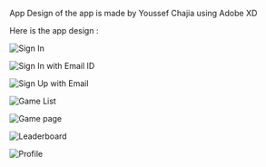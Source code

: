 App Design of the app is made by Youssef Chajia using Adobe XD

Here is the app design : 

![Sign In](https://user-images.githubusercontent.com/76397862/128643444-47b24ee0-95a0-4926-be2e-bc3a35197506.png)

![Sign In with Email ID](https://user-images.githubusercontent.com/76397862/128643443-8649a812-a18a-4b71-bf8b-c149891ce97a.png)

![Sign Up with Email](https://user-images.githubusercontent.com/76397862/128643446-6b80e17f-d111-4abf-8704-d9221ca94872.png)

![Game List](https://user-images.githubusercontent.com/76397862/128643447-6c13f877-6aec-4732-901e-db1e30f1f93f.png)

![Game page](https://user-images.githubusercontent.com/76397862/128643448-a823315f-777b-4d29-9a50-044ab970461d.png)

![Leaderboard](https://user-images.githubusercontent.com/76397862/128643439-1cf34f9d-ace5-43fd-b3e1-c74cd5e909bb.png)

![Profile](https://user-images.githubusercontent.com/76397862/128643441-b507279c-a032-4ddb-b708-77fdc3273f49.png)

